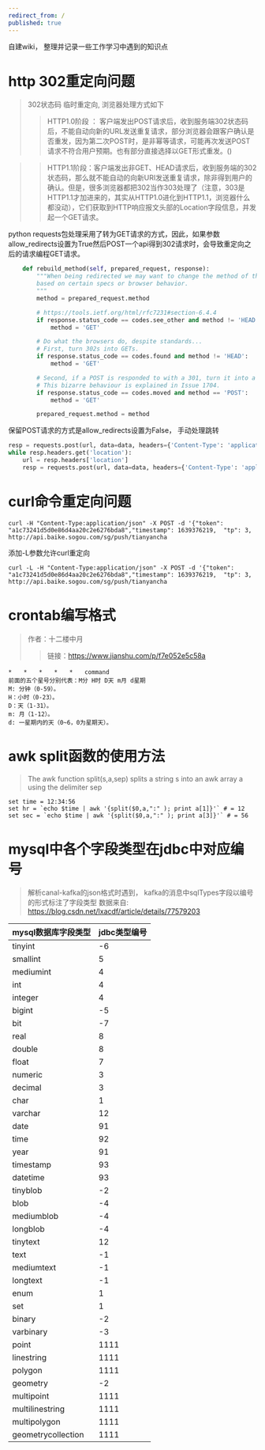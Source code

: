 ```yaml
---
redirect_from: /
published: true
---
```

自建wiki， 整理并记录一些工作学习中遇到的知识点

# http 302重定向问题

>302状态码 临时重定向, 浏览器处理方式如下
>>HTTP1.0阶段 ： 客户端发出POST请求后，收到服务端302状态码后，不能自动向新的URL发送重复请求，部分浏览器会跟客户确认是否重发，因为第二次POST时，是非幂等请求，可能再次发送POST请求不符合用户预期。也有部分直接选择以GET形式重发。()

>>HTTP1.1阶段：客户端发出非GET、HEAD请求后，收到服务端的302状态码，那么就不能自动的向新URI发送重复请求，除非得到用户的确认。但是，很多浏览器都把302当作303处理了（注意，303是HTTP1.1才加进来的，其实从HTTP1.0进化到HTTP1.1，浏览器什么都没动），它们获取到HTTP响应报文头部的Location字段信息，并发起一个GET请求。

python requests包处理采用了转为GET请求的方式，因此，如果参数allow_redirects设置为True然后POST一个api得到302请求时，会导致重定向之后的请求编程GET请求。
```python
    def rebuild_method(self, prepared_request, response):
        """When being redirected we may want to change the method of the request
        based on certain specs or browser behavior.
        """
        method = prepared_request.method

        # https://tools.ietf.org/html/rfc7231#section-6.4.4
        if response.status_code == codes.see_other and method != 'HEAD':
            method = 'GET'

        # Do what the browsers do, despite standards...
        # First, turn 302s into GETs.
        if response.status_code == codes.found and method != 'HEAD':
            method = 'GET'

        # Second, if a POST is responded to with a 301, turn it into a GET.
        # This bizarre behaviour is explained in Issue 1704.
        if response.status_code == codes.moved and method == 'POST':
            method = 'GET'

        prepared_request.method = method

```

保留POST请求的方式是allow_redirects设置为False， 手动处理跳转
```python
resp = requests.post(url, data=data, headers={'Content-Type': 'application/json'}, allow_redirects=False)
while resp.headers.get('location'):
    url = resp.headers['location']
    resp = requests.post(url, data=data, headers={'Content-Type': 'application/json'}, allow_redirects=False)
```


# curl命令重定向问题
```
curl -H "Content-Type:application/json" -X POST -d '{"token": "a1c73241d5d0e86d4aa20c2e6276bda8","timestamp": 1639376219,  "tp": 3,   "id": 12345}' http://api.baike.sogou.com/sg/push/tianyancha

```
添加-L参数允许curl重定向
```
curl -L -H "Content-Type:application/json" -X POST -d '{"token": "a1c73241d5d0e86d4aa20c2e6276bda8","timestamp": 1639376219,  "tp": 3,   "id": 12345}' http://api.baike.sogou.com/sg/push/tianyancha
```

# crontab编写格式

> 作者：十二楼中月
>> 链接：https://www.jianshu.com/p/f7e052e5c58a
```
*　　*　　*　　*　　*　　command
前面的五个星号分别代表：M分 H时 D天 m月 d星期
M: 分钟（0-59）。
H：小时（0-23）。
D：天（1-31）。
m: 月（1-12）。
d: 一星期内的天（0~6，0为星期天）。
```

# awk split函数的使用方法
> The awk function split(s,a,sep) splits a string s into an awk array a using the delimiter sep

```
set time = 12:34:56
set hr = `echo $time | awk '{split($0,a,":" ); print a[1]}'` # = 12
set sec = `echo $time | awk '{split($0,a,":" ); print a[3]}'` # = 56
```

# mysql中各个字段类型在jdbc中对应编号

> 解析canal-kafka的json格式时遇到， kafka的消息中sqlTypes字段以编号的形式标注了字段类型
> 数据来自: https://blog.csdn.net/lxacdf/article/details/77579203

|mysql数据库字段类型|jdbc类型编号|
|  ----  | ----  |
|tinyint|-6|
|smallint|5|
|mediumint|4|
|int|4|
|integer|4|
|bigint|-5|
|bit|-7|
|real|8|
|double|8|
|float|7|
|numeric|3|
|decimal|3|
|char|1|
|varchar|12|
|date|91|
|time|92|
|year|91|
|timestamp|93|
|datetime|93|
|tinyblob|-2|
|blob|-4|
|mediumblob|-4|
|longblob|-4|
|tinytext|12|
|text|-1|
|mediumtext|-1|
|longtext|-1|
|enum|1|
|set|1|
|binary|-2|
|varbinary|-3|
|point|1111|
|linestring|1111|
|polygon|1111|
|geometry|-2|
|multipoint|1111|
|multilinestring|1111|
|multipolygon|1111|
|geometrycollection|1111|

